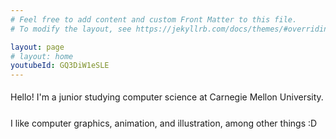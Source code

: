 ```yaml
---
# Feel free to add content and custom Front Matter to this file.
# To modify the layout, see https://jekyllrb.com/docs/themes/#overriding-theme-defaults

layout: page
# layout: home
youtubeId: GQ3DiW1eSLE
---
```

<div style="line-height: 200%; float : 'right'%">

<p>
Hello! I'm a junior studying computer science at Carnegie Mellon University. 
</p>
<p>
I like computer graphics, animation, and illustration, among other things :D
</p>

</div>
